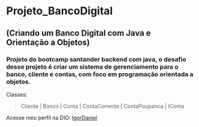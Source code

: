 # Projeto_BancoDigital

## (Criando um Banco Digital com Java e Orientação a Objetos)


### Projeto do bootcamp santander backend com java, o desafio desse projeto é criar um sistema de gerenciamento para o banco, cliente e contas, com foco em programação orientada a objetos.

<p>
  Classes: <br>
  <blockquote>Cliente | Banco | Conta | ContaCorrente | ContaPoupanca | IConta </blockquote>  
</p>

<p>Acesse meu perfil na DIO: <a href="https://web.dio.me/users/igordaniel1903?tab=achievements"> IgorDaniel</a></p>
